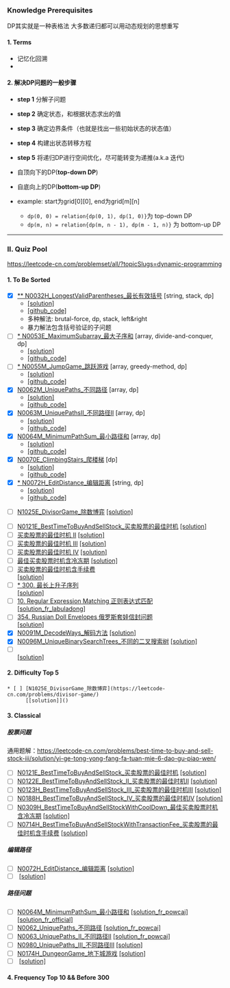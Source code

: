 
### Knowledge Prerequisites 
DP其实就是一种表格法
大多数递归都可以用动态规划的思想重写

#### 1. Terms
- 记忆化回溯
- 

#### 2. 解决DP问题的一般步骤
- **step 1** 分解子问题
- **step 2** 确定状态，和根据状态求出的值
- **step 3** 确定边界条件（也就是找出一些初始状态的状态值）
- **step 4** 构建出状态转移方程
- **step 5** 将递归DP进行空间优化，尽可能转变为递推(a.k.a 迭代)



- 自顶向下的DP(**top-down DP**)
- 自底向上的DP(**bottom-up DP**)
- example: start为grid[0][0], end为grid[m][n]
  * `dp(0, 0) = relation{dp(0, 1), dp(1, 0)}`为 top-down DP
  * `dp(m, n) = relation{dp(m, n - 1), dp(m - 1, n)}` 为 bottom-up DP

----------------------------------------------------------------------------------------------------
### II. Quiz Pool

https://leetcode-cn.com/problemset/all/?topicSlugs=dynamic-programming

#### 1. To Be Sorted
- [x] [** N0032H_LongestValidParentheses_最长有效括号](https://leetcode-cn.com/problems/longest-valid-parentheses/) [string, stack, dp]
    * [[solution]](https://leetcode-cn.com/problems/longest-valid-parentheses/solution/zui-chang-you-xiao-gua-hao-by-leetcode/)
    * [[github_code]](../src/main/java/com/maverickbyte/algo/leetcode/N0032H_LongestValidParentheses.java)
    * 多种解法: brutal-force, dp, stack, left&right
    * 暴力解法包含括号验证的子问题
- [ ] [* N0053E_MaximumSubarray_最大子序和](https://leetcode-cn.com/problems/maximum-subarray/) [array, divide-and-conquer, dp]
    * [[solution]](https://leetcode-cn.com/problems/maximum-subarray/solution/dong-tai-gui-hua-fen-zhi-fa-python-dai-ma-java-dai/)
    * [[github_code]](../src/main/java/com/maverickbyte/algo/leetcode/N0053E_MaxSubArray.java)
- [ ] [* N0055M_JumpGame_跳跃游戏](https://leetcode-cn.com/problems/jump-game/) [array, greedy-method, dp]
    * [[solution]](https://leetcode-cn.com/problems/jump-game/solution/tiao-yue-you-xi-by-leetcode/)
    * [[github_code]](../src/main/java/com/maverickbyte/algo/leetcode/N0055M_JumpGame.java)
- [x] [N0062M_UniquePaths_不同路径](https://leetcode-cn.com/problems/unique-paths/) [array, dp]
    * [[solution]](https://leetcode-cn.com/problems/unique-paths/solution/dong-tai-gui-hua-by-powcai-2/)
    * [[github_code]](../src/main/java/com/maverickbyte/algo/leetcode/N0062M_UniquePaths.java)
- [x] [N0063M_UniquePathsII_不同路径II](https://leetcode-cn.com/problems/unique-paths-ii/) [array, dp]
    * [[solution]](https://leetcode-cn.com/problems/unique-paths-ii/solution/bu-tong-lu-jing-ii-by-leetcode/)
    * [[github_code]](../src/main/java/com/maverickbyte/algo/leetcode/N0063M_UniquePathsII.java)
- [x] [N0064M_MinimumPathSum_最小路径和](https://leetcode-cn.com/problems/minimum-path-sum/) [array, dp]
    * [[solution]](https://leetcode-cn.com/problems/minimum-path-sum/solution/zui-xiao-lu-jing-he-by-leetcode/)
    * [[github_code]](../src/main/java/com/maverickbyte/algo/leetcode/N0064M_MinimumPathSum.java)
- [x] [N0070E_ClimbingStairs_爬楼梯](https://leetcode-cn.com/problems/climbing-stairs/) [dp]
    * [[solution]](https://leetcode-cn.com/problems/climbing-stairs/solution/pa-lou-ti-by-leetcode/)
    * [[github_code]](../src/main/java/com/maverickbyte/algo/leetcode/N0070E_ClimbingStairs.java)
- [x] [* N0072H_EditDistance_编辑距离](https://leetcode-cn.com/problems/edit-distance/) [string, dp]
    * [[solution]](https://leetcode-cn.com/problems/edit-distance/solution/zi-di-xiang-shang-he-zi-ding-xiang-xia-by-powcai-3/)
    * [[github_code]](../src/main/java/com/maverickbyte/algo/leetcode/N0072H_EditDistance.java)
    
* [ ] [N1025E_DivisorGame_除数博弈](https://leetcode-cn.com/problems/divisor-game/)
      [[solution]]()
- [ ] [N0121E_BestTimeToBuyAndSellStock_买卖股票的最佳时机](https://leetcode-cn.com/problems/best-time-to-buy-and-sell-stock/solution/)
      [[solution]]()
- [ ] [买卖股票的最佳时机 II]()
      [[solution]]()
- [ ] [买卖股票的最佳时机 III]()
      [[solution]]()
- [ ] [买卖股票的最佳时机 IV]()
      [[solution]]()
- [ ] [最佳买卖股票时机含冷冻期]()
      [[solution]]()
- [ ] [买卖股票的最佳时机含手续费]()      
      [[solution]]()
- [ ] [* 300. 最长上升子序列](https://leetcode-cn.com/problems/longest-increasing-subsequence/description/)      
      [[solution]]()
- [ ] [10. Regular Expression Matching 正则表达式匹配](https://leetcode-cn.com/problems/regular-expression-matching/solution/ji-yu-guan-fang-ti-jie-gen-xiang-xi-de-jiang-jie-b/)      
      [[solution_fr_labuladong]](https://leetcode-cn.com/problems/regular-expression-matching/solution/ji-yu-guan-fang-ti-jie-gen-xiang-xi-de-jiang-jie-b/)
- [ ] [354. Russian Doll Envelopes 俄罗斯套娃信封问题](https://leetcode-cn.com/problems/russian-doll-envelopes/)      
      [[solution]]()      
- [x] [N0091M_DecodeWays_解码方法](https://leetcode-cn.com/problems/decode-ways/)
      [[solution]](https://leetcode-cn.com/problems/decode-ways/solution/fei-bo-na-qi-si-lu-by-dingmin1860/)
- [x] [N0096M_UniqueBinarySearchTrees_不同的二叉搜索树](https://leetcode-cn.com/problems/unique-binary-search-trees/solution/hua-jie-suan-fa-96-bu-tong-de-er-cha-sou-suo-shu-b/)
      [[solution]](https://leetcode-cn.com/problems/unique-binary-search-trees/solution/hua-jie-suan-fa-96-bu-tong-de-er-cha-sou-suo-shu-b/)
- [ ] []()      
      [[solution]]()
       
#### 2. Difficulty Top 5
    * [ ] [N1025E_DivisorGame_除数博弈](https://leetcode-cn.com/problems/divisor-game/)
          [[solution]]()
    
#### 3. Classical

##### 股票问题
通用题解：https://leetcode-cn.com/problems/best-time-to-buy-and-sell-stock-iii/solution/yi-ge-tong-yong-fang-fa-tuan-mie-6-dao-gu-piao-wen/
- [ ] [N0121E_BestTimeToBuyAndSellStock_买卖股票的最佳时机](https://leetcode-cn.com/problems/best-time-to-buy-and-sell-stock/solution/)
      [[solution]]()
- [ ] [N0122E_BestTimeToBuyAndSellStock_II_买卖股票的最佳时机II](https://leetcode-cn.com/problems/best-time-to-buy-and-sell-stock-ii/)
      [[solution]]()
- [ ] [N0123H_BestTimeToBuyAndSellStock_III_买卖股票的最佳时机III](https://leetcode-cn.com/problems/best-time-to-buy-and-sell-stock-iii/)
      [[solution]]()
- [ ] [N0188H_BestTimeToBuyAndSellStock_IV_买卖股票的最佳时机IV](https://leetcode-cn.com/problems/best-time-to-buy-and-sell-stock-iv/)
      [[solution]]()
- [ ] [N0309H_BestTimeToBuyAndSellStockWithCoolDown_最佳买卖股票时机含冷冻期](https://leetcode-cn.com/problems/best-time-to-buy-and-sell-stock-with-cooldown/)
      [[solution]]()
- [ ] [N0714H_BestTimeToBuyAndSellStockWithTransactionFee_买卖股票的最佳时机含手续费](https://leetcode-cn.com/problems/best-time-to-buy-and-sell-stock-with-transaction-fee/)
      [[solution]]()

##### 编辑路径
- [ ] [N0072H_EditDistance_编辑距离](https://leetcode-cn.com/problems/edit-distance/)
      [[solution]]()
- [ ] []()
      [[solution]]()

##### 路径问题          
- [ ] [N0064M_MinimumPathSum_最小路径和](https://leetcode-cn.com/problems/minimum-path-sum/)
      [[solution_fr_powcai]](https://leetcode-cn.com/problems/minimum-path-sum/solution/zi-di-xiang-shang-he-zi-ding-xiang-xia-by-powcai/)
      [[solution_fr_official]](https://leetcode-cn.com/problems/minimum-path-sum/solution/zui-xiao-lu-jing-he-by-leetcode/)
- [ ] [N0062_UniquePaths_不同路径](https://leetcode-cn.com/problems/unique-paths/)
      [[solution_fr_powcai]](https://leetcode-cn.com/problems/unique-paths/solution/dong-tai-gui-hua-by-powcai-2/)
- [ ] [N0063_UniquePaths_II_不同路径II](https://leetcode-cn.com/problems/unique-paths-ii/)
      [[solution_fr_powcai]](https://leetcode-cn.com/problems/unique-paths-ii/solution/zi-di-xiang-shang-he-zi-ding-xiang-xia-by-powcai-2/)
- [ ] [N0980_UniquePaths_III_不同路径III](https://leetcode-cn.com/problems/unique-paths-iii/)
      [[solution]]()
- [ ] [N0174H_DungeonGame_地下城游戏](https://leetcode-cn.com/problems/dungeon-game/)
      [[solution]]()
- [ ] []()
      [[solution]]()
#### 4. Frequency Top 10 && Before 300 
